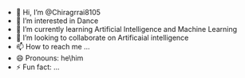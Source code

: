 - 👋 Hi, I’m @Chiragrrai8105
- 👀 I’m interested in Dance
- 🌱 I’m currently learning Artificial Intelligence and Machine Learning
- 💞️ I’m looking to collaborate on Artificaial intelligence
- 📫 How to reach me ...
- 😄 Pronouns: he\him
- ⚡ Fun fact: ...

<!---
Chiragrrai8105/Chiragrrai8105 is a ✨ special ✨ repository because its `README.md` (this file) appears on your GitHub profile.
You can click the Preview link to take a look at your changes.
--->
